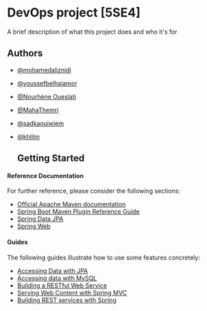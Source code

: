 # DevOps project [5SE4]

A brief description of what this project does and who it's for


## Authors


- [@mohamedaliznidi](https://github.com/mohamedaliznidi)
- [@youssefbelhajamor](https://github.com/youssefbelhajamor)
- [@Nourhène Oueslati](https://github.com/nurhene)
- [@MahaThemri](https://github.com/MahaThemri)
- [@sadkaouiwiem](https://github.com/sadkaouiwiem)
- [@khlilm](https://github.com/khlilm)


  ## Getting Started

#### Reference Documentation
For further reference, please consider the following sections:

* [Official Apache Maven documentation](https://maven.apache.org/guides/index.html)
* [Spring Boot Maven Plugin Reference Guide](https://docs.spring.io/spring-boot/docs/2.1.13.RELEASE/maven-plugin/)
* [Spring Data JPA](https://docs.spring.io/spring-boot/docs/2.2.5.RELEASE/reference/htmlsingle/#boot-features-jpa-and-spring-data)
* [Spring Web](https://docs.spring.io/spring-boot/docs/2.2.5.RELEASE/reference/htmlsingle/#boot-features-developing-web-applications)

#### Guides
The following guides illustrate how to use some features concretely:

* [Accessing Data with JPA](https://spring.io/guides/gs/accessing-data-jpa/)
* [Accessing data with MySQL](https://spring.io/guides/gs/accessing-data-mysql/)
* [Building a RESTful Web Service](https://spring.io/guides/gs/rest-service/)
* [Serving Web Content with Spring MVC](https://spring.io/guides/gs/serving-web-content/)
* [Building REST services with Spring](https://spring.io/guides/tutorials/bookmarks/)

